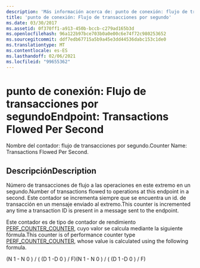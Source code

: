 ```yaml
---
description: 'Más información acerca de: punto de conexión: flujo de transacciones por segundo'
title: 'punto de conexión: Flujo de transacciones por segundo'
ms.date: 03/30/2017
ms.assetid: 0f370ff1-a913-450b-bccb-c279ad165b3d
ms.openlocfilehash: 96a122b97bce703b0a0e00c6e74f72c980253652
ms.sourcegitcommit: ddf7edb67715a5b9a45e3dd44536dabc153c1de0
ms.translationtype: MT
ms.contentlocale: es-ES
ms.lasthandoff: 02/06/2021
ms.locfileid: "99655362"
---
```

# <a name="endpoint-transactions-flowed-per-second"></a><span data-ttu-id="46dcd-103">punto de conexión: Flujo de transacciones por segundo</span><span class="sxs-lookup"><span data-stu-id="46dcd-103">Endpoint: Transactions Flowed Per Second</span></span>

<span data-ttu-id="46dcd-104">Nombre del contador: flujo de transacciones por segundo.</span><span class="sxs-lookup"><span data-stu-id="46dcd-104">Counter Name: Transactions Flowed Per Second.</span></span>  
  
## <a name="description"></a><span data-ttu-id="46dcd-105">Descripción</span><span class="sxs-lookup"><span data-stu-id="46dcd-105">Description</span></span>  

 <span data-ttu-id="46dcd-106">Número de transacciones de flujo a las operaciones en este extremo en un segundo.</span><span class="sxs-lookup"><span data-stu-id="46dcd-106">Number of transactions flowed to operations at this endpoint in a second.</span></span> <span data-ttu-id="46dcd-107">Este contador se incrementa siempre que se encuentra un id. de transacción en un mensaje enviado al extremo.</span><span class="sxs-lookup"><span data-stu-id="46dcd-107">This counter is incremented any time a transaction ID is present in a message sent to the endpoint.</span></span>  
  
 <span data-ttu-id="46dcd-108">Este contador es de tipo de contador de rendimiento [PERF_COUNTER_COUNTER](/previous-versions/windows/it-pro/windows-server-2003/cc740048(v=ws.10)), cuyo valor se calcula mediante la siguiente fórmula.</span><span class="sxs-lookup"><span data-stu-id="46dcd-108">This counter is of performance counter type [PERF_COUNTER_COUNTER](/previous-versions/windows/it-pro/windows-server-2003/cc740048(v=ws.10)), whose value is calculated using the following formula.</span></span>  
  
 <span data-ttu-id="46dcd-109">(N 1 - N 0 ) / ( (D 1 -D 0 ) / F)</span><span class="sxs-lookup"><span data-stu-id="46dcd-109">(N 1 - N 0 ) / ( (D 1 -D 0 ) / F)</span></span>
